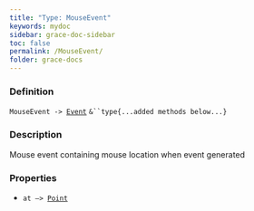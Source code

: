 ```yaml
---
title: "Type: MouseEvent"
keywords: mydoc
sidebar: grace-doc-sidebar
toc: false
permalink: /MouseEvent/
folder: grace-docs
---
```


### Definition
`MouseEvent -> `[`Event`](/grace-documentation/Event) `&``type{...added methods below...}`

### Description
Mouse event containing mouse location when event generated

### Properties
- `at —> `[`Point`](/grace-documentation/404)  
  
